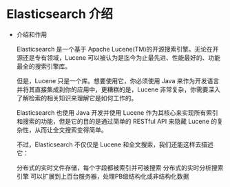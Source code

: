 # Elasticsearch 介绍

- 介绍和作用

  Elasticsearch 是一个基于 Apache Lucene(TM)的开源搜索引擎。无论在开源还是专有领域，Lucene 可以被认为是迄今为止最先进、性能最好的、功能最全的搜索引擎库。

  但是，Lucene 只是一个库。想要使用它，你必须使用 Java 来作为开发语言并将其直接集成到你的应用中，更糟糕的是，Lucene 非常复杂，你需要深入了解检索的相关知识来理解它是如何工作的。

  Elasticsearch 也使用 Java 开发并使用 Lucene 作为其核心来实现所有索引和搜索的功能，但是它的目的是通过简单的 RESTful API 来隐藏 Lucene 的复杂性，从而让全文搜索变得简单。

  不过，Elasticsearch 不仅仅是 Lucene 和全文搜索，我们还能这样去描述它：

    分布式的实时文件存储，每个字段都被索引并可被搜索
    分布式的实时分析搜索引擎
    可以扩展到上百台服务器，处理PB级结构化或非结构化数据

